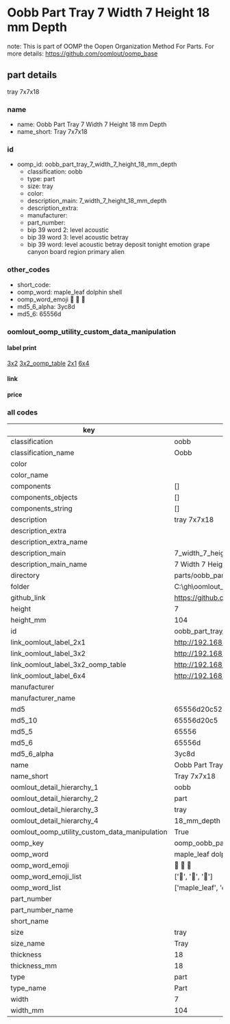 # Oobb Part Tray 7 Width 7 Height 18 mm Depth  

note: This is part of OOMP the Oopen Organization Method For Parts. For more details: https://github.com/oomlout/oomp_base

##  part details
  



tray 7x7x18



### name
* name: Oobb Part Tray 7 Width 7 Height 18 mm Depth
* name_short: Tray 7x7x18 
### id
* oomp_id: oobb_part_tray_7_width_7_height_18_mm_depth
  * classification: oobb
  * type: part
  * size: tray
  * color: 
  * description_main: 7_width_7_height_18_mm_depth
  * description_extra: 
  * manufacturer: 
  * part_number: 
  * bip 39 word 2: level acoustic
  * bip 39 word 3: level acoustic betray
  * bip 39 word: level acoustic betray deposit tonight emotion grape canyon board region primary alien

### other_codes
* short_code: 
* oomp_word: maple_leaf dolphin shell
* oomp_word_emoji :maple_leaf: :dolphin: :shell:
* md5_6_alpha: 3yc8d
* md5_6: 65556d






### oomlout_oomp_utility_custom_data_manipulation
#### label print
[3x2](http://192.168.1.245:1112/?label=oomp%203yc8d)
[3x2_oomp_table](http://192.168.1.108:1112/?label=oomp%203yc8d)
[2x1](http://192.168.1.242:1112/?label=oomp%203yc8d)
[6x4](http://192.168.1.55:1112/?label=oomp%203yc8d)    

#### link

                              

#### price







### all codes 
| key | value |  
| --- | --- |  
| classification | oobb |  
| classification_name | Oobb |  
| color |  |  
| color_name |  |  
| components | [] |  
| components_objects | [] |  
| components_string | [] |  
| description | tray 7x7x18 |  
| description_extra |  |  
| description_extra_name |  |  
| description_main | 7_width_7_height_18_mm_depth |  
| description_main_name | 7 Width 7 Height 18 mm Depth |  
| directory | parts/oobb_part_tray_7_width_7_height_18_mm_depth |  
| folder | C:\gh\oomlout_oobb_version_4_generated_parts\parts\oobb_part_tray_7_width_7_height_18_mm_depth |  
| github_link | https://github.com/oomlout/oomlout_oomp_part_src/tree/main/parts/oobb_part_tray_7_width_7_height_18_mm_depth |  
| height | 7 |  
| height_mm | 104 |  
| id | oobb_part_tray_7_width_7_height_18_mm_depth |  
| link_oomlout_label_2x1 | http://192.168.1.242:1112/?label=oomp%203yc8d |  
| link_oomlout_label_3x2 | http://192.168.1.245:1112/?label=oomp%203yc8d |  
| link_oomlout_label_3x2_oomp_table | http://192.168.1.108:1112/?label=oomp%203yc8d |  
| link_oomlout_label_6x4 | http://192.168.1.55:1112/?label=oomp%203yc8d |  
| manufacturer |  |  
| manufacturer_name |  |  
| md5 | 65556d20c521ccb9237243b02ac08405 |  
| md5_10 | 65556d20c5 |  
| md5_5 | 65556 |  
| md5_6 | 65556d |  
| md5_6_alpha | 3yc8d |  
| name | Oobb Part Tray 7 Width 7 Height 18 mm Depth |  
| name_short | Tray 7x7x18  |  
| oomlout_detail_hierarchy_1 | oobb |  
| oomlout_detail_hierarchy_2 | part |  
| oomlout_detail_hierarchy_3 | tray |  
| oomlout_detail_hierarchy_4 | 18_mm_depth |  
| oomlout_oomp_utility_custom_data_manipulation | True |  
| oomp_key | oomp_oobb_part_tray_7_width_7_height_18_mm_depth |  
| oomp_word | maple_leaf dolphin shell |  
| oomp_word_emoji | :maple_leaf: :dolphin: :shell: |  
| oomp_word_emoji_list | [':maple_leaf:', ':dolphin:', ':shell:'] |  
| oomp_word_list | ['maple_leaf', 'dolphin', 'shell'] |  
| part_number |  |  
| part_number_name |  |  
| short_name |  |  
| size | tray |  
| size_name | Tray |  
| thickness | 18 |  
| thickness_mm | 18 |  
| type | part |  
| type_name | Part |  
| width | 7 |  
| width_mm | 104 |  

